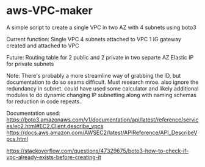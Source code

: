 # aws-VPC-maker
A simple script to create a single VPC in two AZ with 4 subnets using boto3

Current function:
Single VPC
4 subnets attached to VPC
1 IG gateway created and attached to VPC

Future:
Routing table for 2 public and 2 private in two separte AZ
Elastic IP for private subnets

Note:
There's probably a more streamline way of grabbing the ID, but documentation to do so seams difficult. Must research mroe. also ignore the redundancy in subnet. could have used some calculator and likely additional modules to do dynamic changing IP subnetting along with naming schemas for reduction in code repeats.

Documentation used: https://boto3.amazonaws.com/v1/documentation/api/latest/reference/services/ec2.html#EC2.Client.describe_vpcs
https://docs.aws.amazon.com/AWSEC2/latest/APIReference/API_DescribeVpcs.html

https://stackoverflow.com/questions/47329675/boto3-how-to-check-if-vpc-already-exists-before-creating-it

